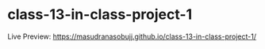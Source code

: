 # class-13-in-class-project-1


Live Preview: https://masudranasobujj.github.io/class-13-in-class-project-1/
